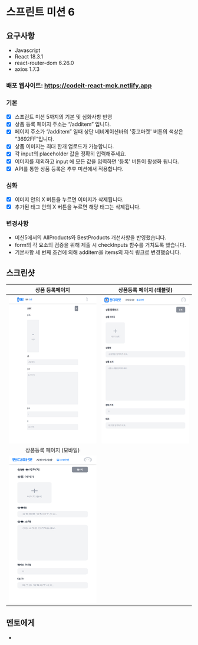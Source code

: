 # 스프린트 미션 6 

## 요구사항

- Javascript
- React 18.3.1
- react-router-dom 6.26.0
- axios 1.7.3

### 배포 웹사이트: https://codeit-react-mck.netlify.app

### 기본

- [x] 스프린트 미션 5까지의 기본 및 심화사항 반영
- [x] 상품 등록 페이지 주소는  “/additem” 입니다.
- [x] 페이지 주소가 “/additem” 일때 상단 네비게이션바의 '중고마켓' 버튼의 색상은 “3692FF”입니다.
- [x] 상품 이미지는 최대 한개 업로드가 가능합니다.
- [x] 각 input의 placeholder 값을 정확히 입력해주세요.
- [x] 이미지를 제외하고 input 에 모든 값을 입력하면  ‘등록' 버튼이 활성화 됩니다.
- [x] API를 통한 상품 등록은 추후 미션에서 적용합니다.

### 심화

- [x] 이미지 안의 X 버튼을 누르면 이미지가 삭제됩니다.
- [x] 추가된 태그 안의 X 버튼을 누르면 해당 태그는 삭제됩니다.

### 변경사항

- 미션5에서의 AllProducts와 BestProducts 개선사항을 반영했습니다.
- form의 각 요소의 검증을 위해 제출 시 checkInputs 함수를 거치도록 했습니다.
- 기본사항 세 번째 조건에 의해 additem을 items의 자식 링크로 변경했습니다.

## 스크린샷

|                            상품 등록페이지                              |                     상품등록 페이지 (태블릿)                       |
| :--------------------------------------------------------------------: | :--------------------------------------------------------------: |
|   <img src="/public/additem(desktop).png" width="400" height="400">    | <img src="/public/additem(tablet).png" width="400" height="400"> |
|                        상품등록 페이지 (모바일)                          |
|    <img src="/public/additem(mobile).png" width="400" height="400">    |

## 멘토에게

- 

